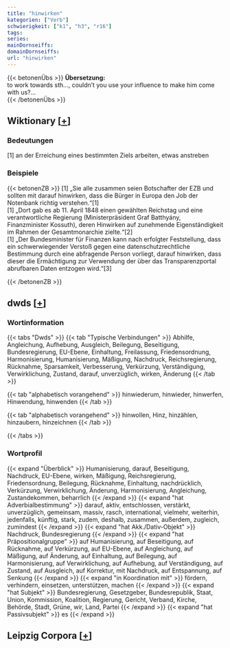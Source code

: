 ```yaml
---
title: "hinwirken"
kategorien: ["Verb"]
schwierigkeit: ["k1", "h3", "r16"]
tags:
series:
mainDornseiffs:
domainDornseiffs:
url: "hinwirken"
---
```


{{< betonenÜbs >}}
**Übersetzung:**  
to work towards sth..., couldn’t you use your influence to make him come with us?...  
{{< /betonenÜbs >}}

## Wiktionary [[+](https://de.wiktionary.org/wiki/hinwirken)]

### Bedeutungen
[1] an der Erreichung eines bestimmten Ziels arbeiten, etwas anstreben  

### Beispiele
{{< betonenZB >}}
[1] „Sie alle zusammen seien Botschafter der EZB und sollten mit darauf hinwirken, dass die Bürger in Europa den Job der Notenbank richtig verstehen.“[1]  
[1] „Dort gab es ab 11. April 1848 einen gewählten Reichstag und eine verantwortliche Regierung (Ministerpräsident Graf Batthyány, Finanzminister Kossuth), deren Hinwirken auf zunehmende Eigenständigkeit im Rahmen der Gesamtmonarchie zielte.“[2]  
[1] „Der Bundesminister für Finanzen kann nach erfolgter Feststellung, dass ein schwerwiegender Verstoß gegen eine datenschutzrechtliche Bestimmung durch eine abfragende Person vorliegt, darauf hinwirken, dass dieser die Ermächtigung zur Verwendung der über das Transparenzportal abrufbaren Daten entzogen wird.“[3]  

{{< /betonenZB >}}


## dwds [[+](https://www.dwds.de/wb/hinwirken)]

### Wortinformation
{{< tabs "Dwds" >}}
{{< tab "Typische Verbindungen" >}}
Abhilfe, Angleichung, Aufhebung, Ausgleich, Beilegung, Beseitigung, Bundesregierung, EU-Ebene, Einhaltung, Freilassung, Friedensordnung, Harmonisierung, Humanisierung, Mäßigung, Nachdruck, Reichsregierung, Rücknahme, Sparsamkeit, Verbesserung, Verkürzung, Verständigung, Verwirklichung, Zustand, darauf, unverzüglich, wirken, Änderung
{{< /tab >}}

{{< tab "alphabetisch vorangehend" >}}
hinwiederum, hinwieder, hinwerfen, Hinwendung, hinwenden
{{< /tab >}}

{{< tab "alphabetisch vorangehend" >}}
hinwollen, Hinz, hinzählen, hinzaubern, hinzeichnen
{{< /tab >}}

{{< /tabs >}}

### Wortprofil
{{< expand "Überblick" >}} Humanisierung, darauf, Beseitigung, Nachdruck, EU-Ebene, wirken, Mäßigung, Reichsregierung, Friedensordnung, Beilegung, Rücknahme, Einhaltung, nachdrücklich, Verkürzung, Verwirklichung, Änderung, Harmonisierung, Angleichung, Zustandekommen, beharrlich {{< /expand >}}
{{< expand "hat Adverbialbestimmung" >}} darauf, aktiv, entschlossen, verstärkt, unverzüglich, gemeinsam, massiv, rasch, international, vielmehr, weiterhin, jedenfalls, künftig, stark, zudem, deshalb, zusammen, außerdem, zugleich, zumindest {{< /expand >}}
{{< expand "hat Akk./Dativ-Objekt" >}} Nachdruck, Bundesregierung {{< /expand >}}
{{< expand "hat Präpositionalgruppe" >}} auf Humanisierung, auf Beseitigung, auf Rücknahme, auf Verkürzung, auf EU-Ebene, auf Angleichung, auf Mäßigung, auf Änderung, auf Einhaltung, auf Beilegung, auf Harmonisierung, auf Verwirklichung, auf Aufhebung, auf Verständigung, auf Zustand, auf Ausgleich, auf Korrektur, mit Nachdruck, auf Entspannung, auf Senkung {{< /expand >}}
{{< expand "in Koordination mit" >}} fördern, verhindern, einsetzen, unterstützen, machen {{< /expand >}}
{{< expand "hat Subjekt" >}} Bundesregierung, Gesetzgeber, Bundesrepublik, Staat, Union, Kommission, Koalition, Regierung, Gericht, Verband, Kirche, Behörde, Stadt, Grüne, wir, Land, Partei {{< /expand >}}
{{< expand "hat Passivsubjekt" >}} es {{< /expand >}}

## Leipzig Corpora [[+](https://corpora.uni-leipzig.de/en/res?word=hinwirken&corpusId=deu_newscrawl-public_2018)]

